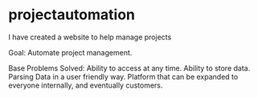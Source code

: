# projectautomation
I have created a website to help manage projects

Goal: Automate project management. 

Base Problems Solved: 
  Ability to access at any time. 
  Ability to store data. 
  Parsing Data in a user friendly way. 
  Platform that can be expanded to everyone internally, and eventually customers. 
  
